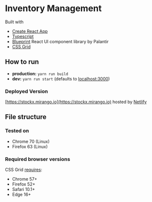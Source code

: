# Inventory Management

Built with

- [Create React App](https://github.com/facebook/create-react-app)
- [Typescript](https://github.com/Microsoft/TypeScript-React-Starter)
- [Blueprint](https://blueprintjs.com/) React UI component library by Palantir
- [CSS Grid](https://developer.mozilla.org/en-US/docs/Web/CSS/CSS_Grid_Layout)

## How to run
- **production:** `yarn run build` 
- **dev:** `yarn run start` (defaults to [localhost:3000](localhost:3000))

### Deployed Version
[https://stockx.mirango.io](https://stockx.mirango.io) hosted by [Netlify](https://www.netlify.com)

## File structure

### Tested on
- Chrome 70 (Linux)
- Firefox 63 (Linux)

### Required browser versions
CSS Grid [requires](https://caniuse.com/#feat=css-grid):
- Chrome 57+
- Firefox 52+
- Safari 10.1+
- Edge 16+